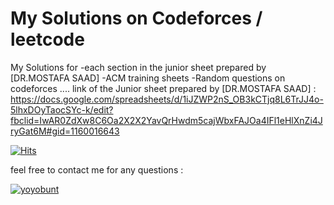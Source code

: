 # My Solutions on Codeforces / leetcode  
My Solutions for
-each section in the junior sheet prepared by [DR.MOSTAFA SAAD] 
-ACM training sheets 
-Random questions on codeforces 
....
link of the Junior sheet prepared by [DR.MOSTAFA SAAD] :
https://docs.google.com/spreadsheets/d/1iJZWP2nS_OB3kCTjq8L6TrJJ4o-5lhxDOyTaocSYc-k/edit?fbclid=IwAR0ZdXw8C6Oa2X2X2YavQrHwdm5cajWbxFAJOa4IFl1eHlXnZi4JryGat6M#gid=1160016643


[![Hits](https://hits.seeyoufarm.com/api/count/incr/badge.svg?url=https%3A%2F%2Fgithub.com%2FYoussef-Ashraf71%2FProblem-Solving&count_bg=%2325E36F&title_bg=%23555555&icon=&icon_color=%23CF5A5A&title=Visits&edge_flat=false)](https://hits.seeyoufarm.com)

feel free to contact me for any questions :
<p align="left"> <a href="https://twitter.com/yoyobunt" target="blank"><img src="https://img.shields.io/twitter/follow/yoyobunt?color=lime%20green&logo=Twitter&style=for-the-badge" alt="yoyobunt" /></a> </p>
